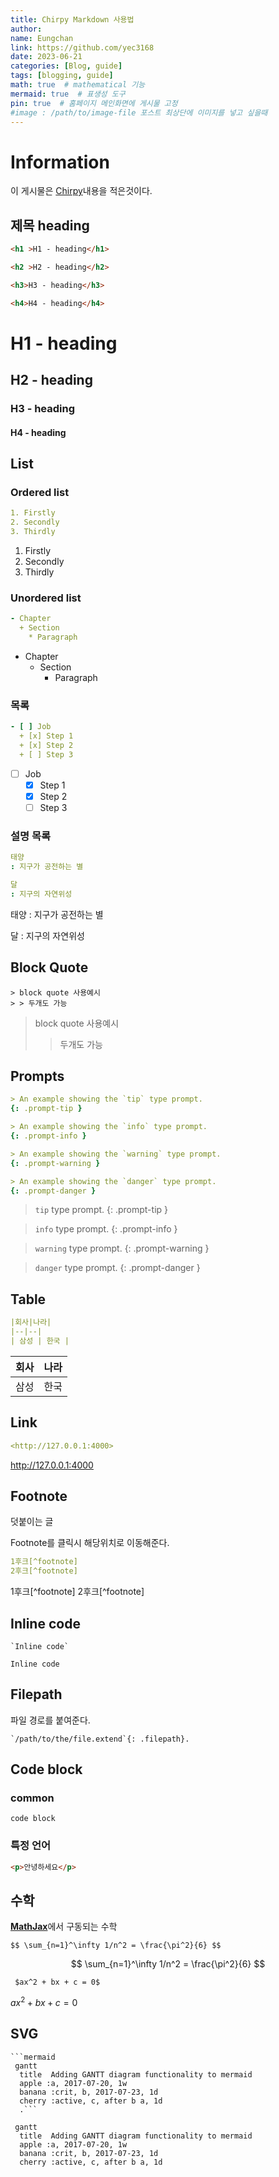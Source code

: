 ```yaml
---
title: Chirpy Markdown 사용법
author:
name: Eungchan
link: https://github.com/yec3168
date: 2023-06-21
categories: [Blog, guide]
tags: [blogging, guide]
math: true  # mathematical 기능
mermaid: true  # 표생성 도구
pin: true  # 홈페이지 메인화면에 게시물 고정
#image : /path/to/image-file 포스트 최상단에 이미지를 넣고 싶을때
---
```


# Information
이 게시물은 [Chirpy](https://chirpy.cotes.page/posts/text-and-typography/)내용을 적은것이다.


## 제목 heading
```html
<h1 >H1 - heading</h1>

<h2 >H2 - heading</h2>

<h3>H3 - heading</h3>

<h4>H4 - heading</h4>
```
<h1>H1 - heading</h1>

<h2>H2 - heading</h2>

<h3>H3 - heading</h3>

<h4>H4 - heading</h4>

## List
### Ordered list
```yaml 
1. Firstly
2. Secondly
3. Thirdly
```
1. Firstly
2. Secondly
3. Thirdly
### Unordered list
```yaml
- Chapter
  + Section
    * Paragraph
```
- Chapter
  + Section
    * Paragraph

### 목록
```yaml
- [ ] Job
  + [x] Step 1
  + [x] Step 2
  + [ ] Step 3
```
- [ ] Job
  + [x] Step 1
  + [x] Step 2
  + [ ] Step 3

### 설명 목록
```yaml
태양
: 지구가 공전하는 별

달
: 지구의 자연위성
```
태양
: 지구가 공전하는 별

달
: 지구의 자연위성


## Block Quote
```
> block quote 사용예시
> > 두개도 가능
```
> block quote 사용예시
> > 두개도 가능

##  Prompts

```yaml
> An example showing the `tip` type prompt.
{: .prompt-tip }

> An example showing the `info` type prompt.
{: .prompt-info }

> An example showing the `warning` type prompt.
{: .prompt-warning }

> An example showing the `danger` type prompt.
{: .prompt-danger }

```

>  `tip` type prompt.
{: .prompt-tip }

>  `info` type prompt.
{: .prompt-info }

> `warning` type prompt.
{: .prompt-warning }

> `danger` type prompt.
{: .prompt-danger }


## Table
```yaml
|회사|나라|
|--|--|
| 삼성 | 한국 |

```
|회사|나라|
|--|--|
| 삼성 | 한국 |

## Link 
```yaml
<http://127.0.0.1:4000>
```
<http://127.0.0.1:4000>

## Footnote
덧붙이는 글

Footnote를 클릭시  해당위치로 이동해준다.
```yaml
1후크[^footnote]
2후크[^footnote]
```
1후크[^footnote]
2후크[^footnote]


## Inline code
```
`Inline code`
```
`Inline code`

## Filepath
파일 경로를 붙여준다.
```
`/path/to/the/file.extend`{: .filepath}.
```

## Code block

### common
```
code block
```
### 특정 언어

```html
<p>안녕하세요</p>
```

## 수학
[**MathJax**](https://www.mathjax.org/)에서 구동되는 수학
```
$$ \sum_{n=1}^\infty 1/n^2 = \frac{\pi^2}{6} $$
```
$$ \sum_{n=1}^\infty 1/n^2 = \frac{\pi^2}{6} $$

```
 $ax^2 + bx + c = 0$
```
 $ax^2 + bx + c = 0$

## SVG
```
```mermaid
 gantt
  title  Adding GANTT diagram functionality to mermaid
  apple :a, 2017-07-20, 1w
  banana :crit, b, 2017-07-23, 1d
  cherry :active, c, after b a, 1d
  .```
```
```mermaid
 gantt
  title  Adding GANTT diagram functionality to mermaid
  apple :a, 2017-07-20, 1w
  banana :crit, b, 2017-07-23, 1d
  cherry :active, c, after b a, 1d
```

